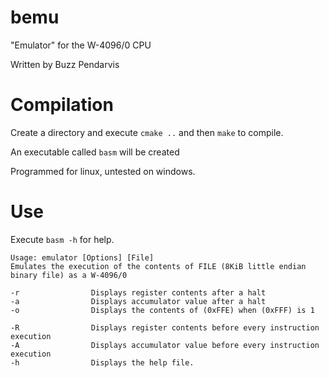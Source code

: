 # bemu

"Emulator" for the W-4096/0 CPU

Written by Buzz Pendarvis

# Compilation 

Create a directory and execute `cmake ..` and then `make` to compile. 

An executable called `basm` will be created 

Programmed for linux, untested on windows.

# Use

Execute `basm -h` for help. 

```
Usage: emulator [Options] [File]
Emulates the execution of the contents of FILE (8KiB little endian binary file) as a W-4096/0

-r                Displays register contents after a halt
-a                Displays accumulator value after a halt
-o                Displays the contents of (0xFFE) when (0xFFF) is 1

-R                Displays register contents before every instruction execution
-A                Displays accumulator value before every instruction execution
-h                Displays the help file.
```
